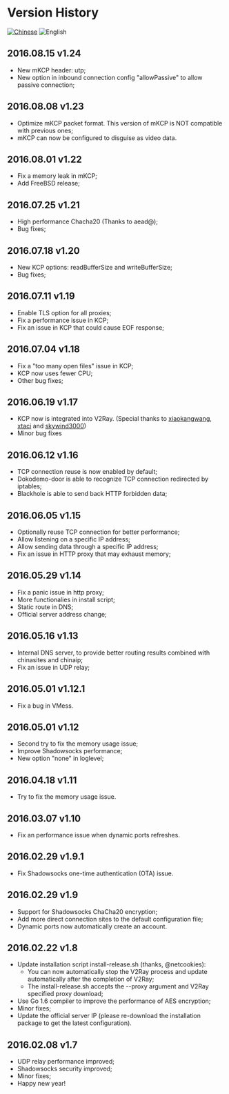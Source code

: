 # Version History

[![Chinese](../resources/chinese.svg)]((https://www.v2ray.com/chapter_00/01_versions.html)) ![English](../resources/english.svg)

## 2016.08.15 v1.24
* New mKCP header: utp;
* New option in inbound connection config "allowPassive" to allow passive connection;

## 2016.08.08 v1.23
* Optimize mKCP packet format. This version of mKCP is NOT compatible with previous ones;
* mKCP can now be configured to disguise as video data.

## 2016.08.01 v1.22
* Fix a memory leak in mKCP;
* Add FreeBSD release;

## 2016.07.25 v1.21
* High performance Chacha20 (Thanks to aead@);
* Bug fixes;

## 2016.07.18 v1.20
* New KCP options: readBufferSize and writeBufferSize;
* Bug fixes;

## 2016.07.11 v1.19
* Enable TLS option for all proxies;
* Fix a performance issue in KCP;
* Fix an issue in KCP that could cause EOF response;

## 2016.07.04 v1.18
* Fix a "too many open files" issue in KCP;
* KCP now uses fewer CPU;
* Other bug fixes;

## 2016.06.19 v1.17
* KCP now is integrated into V2Ray. (Special thanks to [xiaokangwang](https://github.com/xiaokangwang), [xtaci](https://github.com/xtaci) and [skywind3000](https://github.com/skywind3000))
* Minor bug fixes

## 2016.06.12 v1.16
* TCP connection reuse is now enabled by default;
* Dokodemo-door is able to recognize TCP connection redirected by iptables;
* Blackhole is able to send back HTTP forbidden data;

## 2016.06.05 v1.15
* Optionally reuse TCP connection for better performance;
* Allow listening on a specific IP address;
* Allow sending data through a specific IP address;
* Fix an issue in HTTP proxy that may exhaust memory;

## 2016.05.29 v1.14
* Fix a panic issue in http proxy;
* More functionalies in install script;
* Static route in DNS;
* Official server address change;

## 2016.05.16 v1.13
* Internal DNS server, to provide better routing results combined with chinasites and chinaip;
* Fix an issue in UDP relay;

## 2016.05.01 v1.12.1
* Fix a bug in VMess.

## 2016.05.01 v1.12
* Second try to fix the memory usage issue;
* Improve Shadowsocks performance;
* New option "none" in loglevel;

## 2016.04.18 v1.11
* Try to fix the memory usage issue.

## 2016.03.07 v1.10
* Fix an performance issue when dynamic ports refreshes.

## 2016.02.29 v1.9.1
* Fix Shadowsocks one-time authentication (OTA) issue.

## 2016.02.29 v1.9
* Support for Shadowsocks ChaCha20 encryption;
* Add more direct connection sites to the default configuration file;
* Dynamic ports now automatically create an account.

## 2016.02.22 v1.8
* Update installation script install-release.sh (thanks, @netcookies):
  * You can now automatically stop the V2Ray process and update automatically 
after the completion of V2Ray;
  * The install-release.sh accepts the --proxy argument and V2Ray specified proxy
download;
* Use Go 1.6 compiler to improve the performance of AES encryption;
* Minor fixes;
* Update the official server IP (please re-download the installation package to
get the latest configuration).

## 2016.02.08 v1.7
* UDP relay performance improved;
* Shadowsocks security improved;
* Minor fixes;
* Happy new year!
